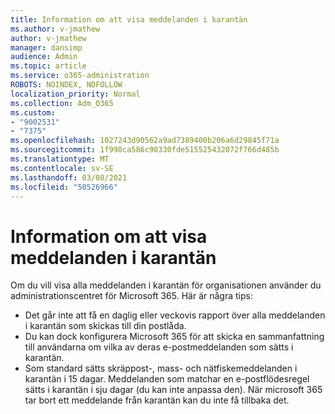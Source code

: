 ```yaml
---
title: Information om att visa meddelanden i karantän
ms.author: v-jmathew
author: v-jmathew
manager: dansimp
audience: Admin
ms.topic: article
ms.service: o365-administration
ROBOTS: NOINDEX, NOFOLLOW
localization_priority: Normal
ms.collection: Adm_O365
ms.custom:
- "9002531"
- "7375"
ms.openlocfilehash: 1027243d90562a9ad7389400b206a6d29845f71a
ms.sourcegitcommit: 1f998ca586c90330fde515525432072f766d485b
ms.translationtype: MT
ms.contentlocale: sv-SE
ms.lasthandoff: 03/08/2021
ms.locfileid: "50526966"
---
```

# <a name="info-about-viewing-quarantined-messages"></a>Information om att visa meddelanden i karantän

Om du vill visa alla meddelanden i karantän för organisationen använder du administrationscentret för Microsoft 365. Här är några tips:

- Det går inte att få en daglig eller veckovis rapport över alla meddelanden i karantän som skickas till din postlåda.
- Du kan dock konfigurera Microsoft 365 för att skicka en sammanfattning till användarna om vilka av deras e-postmeddelanden som sätts i karantän.
- Som standard sätts skräppost-, mass- och nätfiskemeddelanden i karantän i 15 dagar. Meddelanden som matchar en e-postflödesregel sätts i karantän i sju dagar (du kan inte anpassa den). När microsoft 365 tar bort ett meddelande från karantän kan du inte få tillbaka det.
